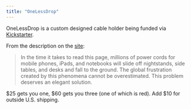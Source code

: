 ```yaml
---
title: "OneLessDrop"
---
```

<p>OneLessDrop is a custom designed cable holder being funded via <a href="http://www.kickstarter.com/projects/deanheckler/onelessdrop">Kickstarter</a>.</p>
<p>From the description on the <a href="http://www.kickstarter.com/projects/deanheckler/onelessdrop">site</a>:</p>
<blockquote><p>In the time it takes to read this page, millions of power cords for mobile phones, iPads, and notebooks will slide off nightstands, side tables, and desks and fall to the ground. The global frustration created by this phenomena cannot be overestimated. This problem deserves an elegant solution.</p></blockquote>
<p>$25 gets you one, $60 gets you three (one of which is red). Add $10 for outside U.S. shipping.</p>
